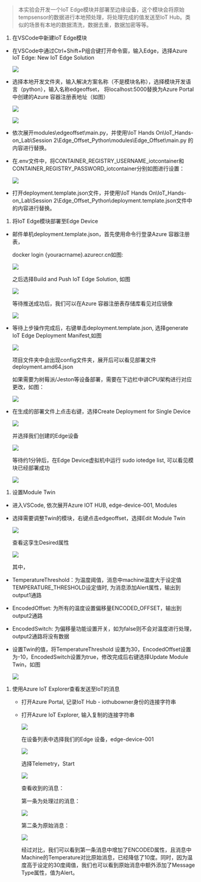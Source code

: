 >   本实验会开发一个IoT
>   Edge模块并部署至边缘设备，这个模块会将原始tempsensor的数据进行本地预处理，将处理完成的值发送至IoT
>   Hub。类似的场景有本地的数据清洗，数据去重，数据加密等等。

1.  在VSCode中新建IoT Edge模块

-   在VSCode中通过Ctrl+Shift+P组合键打开命令窗，输入Edge，选择Azure IoT Edge:
    New IoT Edge Solution

    ![](media/151c3088e66da1fb4df07015b0eda3c8.png)

-   选择本地开发文件夹，输入解决方案名称（不是模块名称），选择模块开发语言（python），输入名称edgeoffset，
    将localhost:5000替换为Azure Portal中创建的Azure 容器注册表地址（如图）

    ![](media/9795efc2918079c1652eddf3409b085e.png)

    ![](media/939d5c8ae26feb3ecf46a0345b8e25cb.png)

-   依次展开modules\\edgeoffset\\main.py，并使用\\IoT Hands
    On\\IoT_Hands-on_Lab\\Session
    2\\Edge_Offset_Python\\modules\\Edge_Offset\\main.py 的内容进行替换。

-   在.env文件中，将CONTAINER_REGISTRY_USERNAME_iotcontainer和CONTAINER_REGISTRY_PASSWORD_iotcontainer分别如图进行设置：

    ![](media/2a99eb3a6371de15f7356f3ab26bd050.png)

-   打开deployment.template.json文件，并使用\\IoT Hands
    On\\IoT_Hands-on_Lab\\Session
    2\\Edge_Offset_Python\\deployment.template.json文件中的内容进行替换。

1.  将IoT Edge模块部署至Edge Device

-   邮件单机deployment.template.json，首先使用命令行登录Azure 容器注册表，

    docker login {youracrname}.azurecr.cn如图:

    ![](media/f75aeec74029721b8e2060924b661235.png)

    之后选择Build and Push IoT Edge Solution, 如图

    ![](media/a82ce5e89d90ac0287b5f2edf9417a79.png)

    等待推送成功后，我们可以在Azure 容器注册表存储库看见对应镜像

    ![](media/14e49f651b08aff07a8495ddf31934c9.png)

-   等待上步操作完成后，右键单击deployment.template.json, 选择generate IoT Edge
    Deployment Manifest,如图

    ![](media/f87c8d91a20955cee52e687a4248f86d.png)

    项目文件夹中会出现config文件夹，展开后可以看见部署文件deployment.amd64.json

    如果需要为树莓派/Jeston等设备部署，需要在下边栏中讲CPU架构进行对应更改，如图：

    ![](media/f838866c037ce1f31d19ad9bcaf5f75d.png)

-   在生成的部署文件上点击右键，选择Create Deployment for Single Device

    ![](media/ea0024c8b64acf7d0dca165956804331.png)

    并选择我们创建的Edge设备

    ![](media/7df157ba99a99d72bd00a44bf09db895.png)

    等待约1分钟后，在Edge Device虚拟机中运行 sudo iotedge list,
    可以看见模块已经部署成功

    ![](media/1d6588f31de0e1493f4d22c115704600.png)

1.  设置Module Twin

-   进入VSCode, 依次展开Azure IOT HUB, edge-device-001, Modules

-   选择需要调整Twin的模块，右键点击edgeoffset，选择Edit Module Twin

    ![](media/dd69ca69c1aae53c24e0de592e713937.png)

    查看这孪生Desired属性

    ![](media/fd4d719318b734c95caf9565432a3950.png)

    其中，

-   TemperatureThreshold：为温度阈值，消息中machine温度大于设定值TEMPERATURE_THRESHOLD设定值时,
    为消息添加Alert属性，输出到output1通路

-   EncodedOffset: 为所有的温度设置偏移量ENCODED_OFFSET，输出到output2通路

-   EncodedSwitch:
    为偏移量功能设置开关，如为false则不会对温度进行处理，output2通路将没有数据

-   设置Twin的值，将TemperatureThreshold
    设置为30，EncodedOffset设置为-10，EncodedSwitch设置为true，修改完成后右键选择Update
    Module Twin，如图

    ![](media/73184eb3e76d6a35c38a3c80265c66f8.png)

1.  使用Azure IoT Explorer查看发送至IoT的消息

    -   打开Azure Portal, 记录IoT Hub - iothubowner身份的连接字符串

    -   打开Azure IoT Explorer, 输入复制的连接字符串

        ![](media/54f49857d4fef7a888b769ccc347a4c0.png)

        在设备列表中选择我们的Edge 设备，edge-device-001

        ![](media/8f998790ca8e965d2d1e7750107f71b4.png)

        选择Telemetry，Start

        ![](media/a8c085c98acaa065f56c8e78637e968e.png)

        查看收到的消息：

        第一条为处理过的消息：

        ![](media/0dcf11ff9c7ec9c3a7b8b8e8cc86c94f.png)

        第二条为原始消息：

        ![](media/85c4e9cd914ab153f685521b1a8ec1de.png)

        经过对比，我们可以看到第一条消息中增加了ENCODED属性，且消息中Machine的Temperature对比原始消息，已经降低了10度。同时，因为温度高于设定的30度阈值，我们也可以看到原始消息中额外添加了Message
        Type属性，值为Alert。
